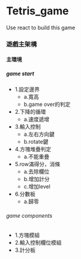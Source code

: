 # Tetris_game
Use react to build this game

### 遊戲主架構
#### 主環境
##### game start
* 1.設定邊界
    - a.寬高
    - b.game over的判定
* 2.下降的循環
    - a.速度遞增
* 3.輸入控制
    - a.左右方向鍵
    - b.rotate鍵
* 4.方塊堆疊判定
    - a.不能重疊
* 5.row滿得分，消條
    - a.去除欄位
    - b.增加計分
    - c.增加level
* 6.分數板
    - a.歸零
###### game components
* 1.方塊模組
* 2.輸入控制欄位模組
* 3.計分板

